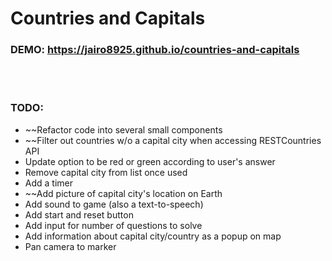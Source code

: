 # Countries and Capitals

### DEMO: https://jairo8925.github.io/countries-and-capitals

<br></br>

### TODO:
- ~~Refactor code into several small components
- ~~Filter out countries w/o a capital city when accessing RESTCountries API
- Update option to be red or green according to user's answer
- Remove capital city from list once used
- Add a timer
- ~~Add picture of capital city's location on Earth
- Add sound to game (also a text-to-speech)
- Add start and reset button
- Add input for number of questions to solve
- Add information about capital city/country as a popup on map
- Pan camera to marker
